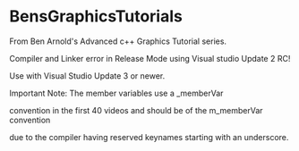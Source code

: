 # BensGraphicsTutorials
From Ben Arnold's Advanced c++ Graphics Tutorial series.

Compiler and Linker error in Release Mode using Visual studio Update 2 RC!

Use with Visual Studio Update 3 or newer.

Important Note: The member variables use a _memberVar

convention in the first 40 videos and should be of the m_memberVar convention

due to the compiler having reserved keynames starting with an underscore.
